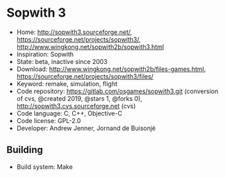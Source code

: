 # Sopwith 3

- Home: http://sopwith3.sourceforge.net/, https://sourceforge.net/projects/sopwith3/, http://www.wingkong.net/sopwith2b/sopwith3.html
- Inspiration: Sopwith
- State: beta, inactive since 2003
- Download: http://www.wingkong.net/sopwith2b/files-games.html, https://sourceforge.net/projects/sopwith3/files/
- Keyword: remake, simulation, flight
- Code repository: https://gitlab.com/osgames/sopwith3.git (conversion of cvs, @created 2019, @stars 1, @forks 0), http://sopwith3.cvs.sourceforge.net (cvs)
- Code language: C, C++, Objective-C
- Code license: GPL-2.0
- Developer: Andrew Jenner, Jornand de Buisonjé

## Building

- Build system: Make

